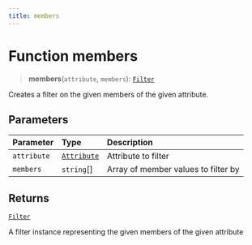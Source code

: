 ```yaml
---
title: members
---
```


# Function members

> **members**(`attribute`, `members`): [`Filter`](../../../interfaces/interface.Filter.md)

Creates a filter on the given members of the given attribute.

## Parameters

| Parameter | Type | Description |
| :------ | :------ | :------ |
| `attribute` | [`Attribute`](../../../interfaces/interface.Attribute.md) | Attribute to filter |
| `members` | `string`[] | Array of member values to filter by |

## Returns

[`Filter`](../../../interfaces/interface.Filter.md)

A filter instance representing the given members of the given attribute
